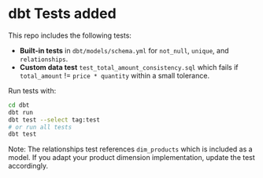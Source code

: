 # dbt Tests added

This repo includes the following tests:

- **Built-in tests** in `dbt/models/schema.yml` for `not_null`, `unique`, and `relationships`.
- **Custom data test** `test_total_amount_consistency.sql` which fails if `total_amount` != `price * quantity` within a small tolerance.

Run tests with:

```bash
cd dbt
dbt run
dbt test --select tag:test
# or run all tests
dbt test
```

Note: The relationships test references `dim_products` which is included as a model. If you adapt your product dimension implementation, update the test accordingly.
